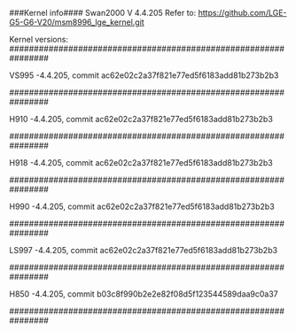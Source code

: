 ###Kernel info####
Swan2000 V 4.4.205
Refer to: https://github.com/LGE-G5-G6-V20/msm8996_lge_kernel.git

Kernel versions:
################################################################

VS995 -4.4.205, commit ac62e02c2a37f821e77ed5f6183add81b273b2b3

################################################################

H910 -4.4.205, commit ac62e02c2a37f821e77ed5f6183add81b273b2b3

################################################################

H918 -4.4.205, commit ac62e02c2a37f821e77ed5f6183add81b273b2b3

################################################################

H990 -4.4.205, commit ac62e02c2a37f821e77ed5f6183add81b273b2b3

################################################################

LS997 -4.4.205, commit ac62e02c2a37f821e77ed5f6183add81b273b2b3

################################################################

H850 -4.4.205, commit b03c8f990b2e2e82f08d5f123544589daa9c0a37

################################################################
